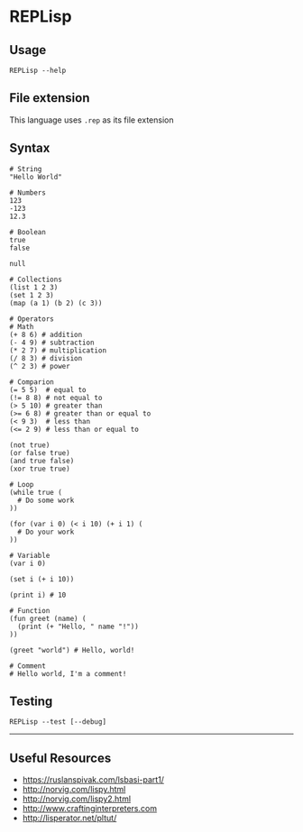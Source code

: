 # REPLisp

## Usage

  ```
  REPLisp --help
  ```

## File extension

  This language uses `.rep` as its file extension

## Syntax

  ```
  # String
  "Hello World"
  
  # Numbers
  123
  -123
  12.3

  # Boolean
  true
  false

  null

  # Collections
  (list 1 2 3)
  (set 1 2 3)
  (map (a 1) (b 2) (c 3))

  # Operators
  # Math
  (+ 8 6) # addition
  (- 4 9) # subtraction
  (* 2 7) # multiplication
  (/ 8 3) # division
  (^ 2 3) # power

  # Comparion
  (= 5 5)  # equal to
  (!= 8 8) # not equal to
  (> 5 10) # greater than
  (>= 6 8) # greater than or equal to
  (< 9 3)  # less than
  (<= 2 9) # less than or equal to
  
  (not true)
  (or false true)
  (and true false)
  (xor true true)

  # Loop
  (while true (
    # Do some work
  ))

  (for (var i 0) (< i 10) (+ i 1) (
    # Do your work
  ))

  # Variable
  (var i 0)

  (set i (+ i 10))

  (print i) # 10

  # Function
  (fun greet (name) (
    (print (+ "Hello, " name "!"))
  ))

  (greet "world") # Hello, world!

  # Comment
  # Hello world, I'm a comment!
  ```

## Testing

  ```
  REPLisp --test [--debug]
  ```

---

## Useful Resources

- https://ruslanspivak.com/lsbasi-part1/
- http://norvig.com/lispy.html
- http://norvig.com/lispy2.html
- http://www.craftinginterpreters.com
- http://lisperator.net/pltut/
